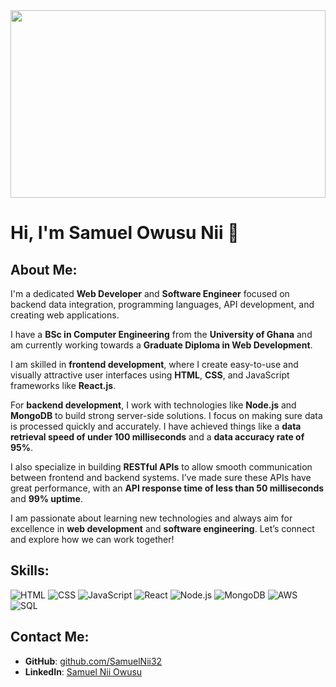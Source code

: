 <img src="https://raw.githubusercontent.com/SamuelNii32/SamuelNii32/main/DALL%C2%B7E%202025-03-08%2000.16.01%20-%20A%20sleek%20and%20modern%20banner%20design%20for%20a%20GitHub%20profile.%20The%20banner%20should%20feature%20a%20minimalist%20and%20clean%20aesthetic%20with%20a%20subtle%20gradient%20background%2C%20i.jpg" width="100%" height="300px">

# Hi, I'm Samuel Owusu Nii 👋

## About Me:
I'm a dedicated **Web Developer** and **Software Engineer** focused on backend data integration, programming languages, API development, and creating web applications.

I have a **BSc in Computer Engineering** from the **University of Ghana** and am currently working towards a **Graduate Diploma in Web Development**.

I am skilled in **frontend development**, where I create easy-to-use and visually attractive user interfaces using **HTML**, **CSS**, and JavaScript frameworks like **React.js**.

For **backend development**, I work with technologies like **Node.js** and **MongoDB** to build strong server-side solutions. I focus on making sure data is processed quickly and accurately. I have achieved things like a **data retrieval speed of under 100 milliseconds** and a **data accuracy rate of 95%**.

I also specialize in building **RESTful APIs** to allow smooth communication between frontend and backend systems. I’ve made sure these APIs have great performance, with an **API response time of less than 50 milliseconds** and **99% uptime**.

I am passionate about learning new technologies and always aim for excellence in **web development** and **software engineering**. Let’s connect and explore how we can work together!


## Skills:
![HTML](https://img.shields.io/badge/-HTML-E34F26?style=flat-square&logo=html5&logoColor=white)
![CSS](https://img.shields.io/badge/-CSS-1572B6?style=flat-square&logo=css3&logoColor=white)
![JavaScript](https://img.shields.io/badge/-JavaScript-F7DF1E?style=flat-square&logo=javascript&logoColor=black)
![React](https://img.shields.io/badge/-React-61DAFB?style=flat-square&logo=react&logoColor=black)
![Node.js](https://img.shields.io/badge/-Node.js-339933?style=flat-square&logo=node.js&logoColor=white)
![MongoDB](https://img.shields.io/badge/-MongoDB-47A248?style=flat-square&logo=mongodb&logoColor=white)
![AWS](https://img.shields.io/badge/-AWS-232F3E?style=flat-square&logo=amazonaws&logoColor=white)
![SQL](https://img.shields.io/badge/-SQL-00758F?style=flat-square&logo=postgresql&logoColor=white)


## Contact Me:
- **GitHub**: [github.com/SamuelNii32](https://github.com/SamuelNii32)
- **LinkedIn**: [Samuel Nii Owusu](https://www.linkedin.com/in/samuel-nii-owusu-909832239)

